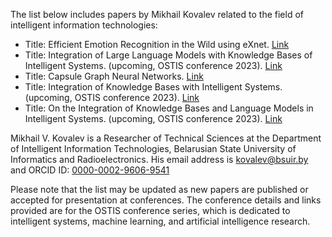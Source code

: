  The list below includes papers by Mikhail Kovalev related to the field of intelligent information technologies:

* Title: Efficient Emotion Recognition in the Wild using eXnet. [Link](https://www.mdpi.com/1424-8220/20/4/1087)
* Title: Integration of Large Language Models with Knowledge Bases of Intelligent Systems. (upcoming, OSTIS conference 2023). [Link](https://www.conference-ostis.org/)
* Title: Capsule Graph Neural Networks. [Link](https://openreview.net/forum?id=Byl8BnRcYm)
* Title: Integration of Knowledge Bases with Intelligent Systems. (upcoming, OSTIS conference 2023). [Link](https://www.conference-ostis.org/)
* Title: On the Integration of Knowledge Bases and Language Models in Intelligent Systems. (upcoming, OSTIS conference 2023). [Link](https://www.conference-ostis.org/)

Mikhail V. Kovalev is a Researcher of Technical Sciences at the Department of Intelligent Information Technologies, Belarusian State University of Informatics and Radioelectronics. His email address is kovalev@bsuir.by and ORCID ID: [0000-0002-9606-9541](https://orcid.org/0000-0002-9606-9541)

Please note that the list may be updated as new papers are published or accepted for presentation at conferences. The conference details and links provided are for the OSTIS conference series, which is dedicated to intelligent systems, machine learning, and artificial intelligence research.